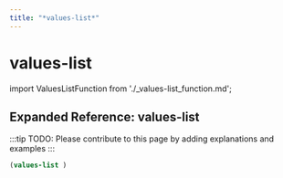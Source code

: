 ```yaml
---
title: "*values-list*"
---
```


# values-list

import ValuesListFunction from './_values-list_function.md';

<ValuesListFunction />

## Expanded Reference: values-list

:::tip
TODO: Please contribute to this page by adding explanations and examples
:::

```lisp
(values-list )
```
